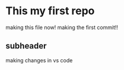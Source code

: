 # This my first repo

making this file now!
making the first commit!!

## subheader

making changes in vs code

